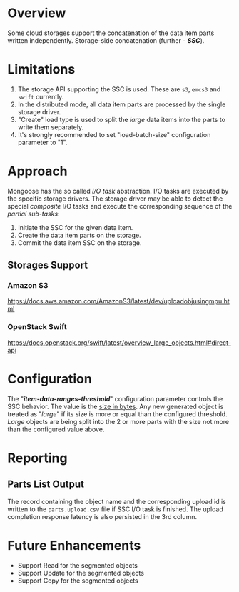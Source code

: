 # Overview

Some cloud storages support the concatenation of the data item parts written independently.
Storage-side concatenation (further - ***SSC***).

# Limitations

1. The storage API supporting the SSC is used. These are `s3`, `emcs3` and `swift` currently.
2. In the distributed mode, all data item parts are processed by the single storage driver.
3. "Create" load type is used to split the *large* data items into the parts to write them
 separately.
4. It's strongly recommended to set "load-batch-size" configuration parameter to "1".

# Approach

Mongoose has the so called *I/O task* abstraction. I/O tasks are executed by the specific storage
drivers. The storage driver may be able to detect the special *composite* I/O tasks and execute the
corresponding sequence of the *partial sub-tasks*:

1. Initiate the SSC for the given data item.
2. Create the data item parts on the storage.
3. Commit the data item SSC on the storage.

## Storages Support

### Amazon S3

https://docs.aws.amazon.com/AmazonS3/latest/dev/uploadobjusingmpu.html

### OpenStack Swift

https://docs.openstack.org/swift/latest/overview_large_objects.html#direct-api

# Configuration

The "***item-data-ranges-threshold***" configuration parameter controls the SSC behavior.
The value is the [size in bytes](../input/configuration.md#122-size). Any new generated object is
treated as "*large*" if its size is more or equal than the configured threshold. *Large* objects are
being split into the 2 or more parts with the size not more than the configured value above.

# Reporting

## Parts List Output

The record containing the object name and the corresponding upload id is written to the
`parts.upload.csv` file if SSC I/O task is finished. The upload completion response latency is also
persisted in the 3rd column.

# Future Enhancements

* Support Read for the segmented objects
* Support Update for the segmented objects
* Support Copy for the segmented objects
